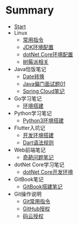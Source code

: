 # Summary

* [Start](README.md)
* Linux
    * [常用指令](md_linux/terminal.md)
    * [JDK环境配置](md_linux/jdk_cnf.md)
    * [dotNet Core环境配置](md_linux/core_cnf.md)
    * [树莓派相关](md_linux/raspberryPi.md)
* Java恰饭笔记
    * [Date转换](md_java/Date.md)
    * [Java偏门面试题01](md_java/javaSide.md)
    * [Spring Cloud笔记](md_java/springCloud.md)
* Go学习笔记
	* [环境搭建](md_golang/goStart.md)
* Python学习笔记
    * [Python3环境搭建](md_python/python3Start.md)
* Flutter入坑记
    * [开发环境搭建](md_flutter/flutterStart.md)
    * [Dart语法规则](md_flutter/dartRule.md)
* Web前端笔记
    * [奇葩问题笔记](md_web/webSide.md)
* dotNet Core学习笔记
    * [dotNet Core开发环境](md_dotNetCore/dotNetCore.md)
* GitBook笔记
    * [GitBook搭建笔记](md_gitbook/gitbook.md)
* Git操作说明
    * [Git常用指令](md_git/gitBash.md)
    * [GitHub授权](md_git/gitHubLink.md)
    * [码云授权](md_git/giteeLink.md)

